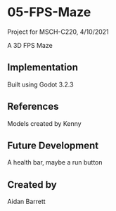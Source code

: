 # 05-FPS-Maze
Project for MSCH-C220, 4/10/2021

A 3D FPS Maze
## Implementation
Built using Godot 3.2.3


## References
Models created by Kenny

## Future Development
A health bar, maybe a run button

## Created by 
Aidan Barrett

